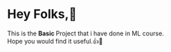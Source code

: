 # Hey Folks,👋
This is the <b> Basic </b> Project that i have done in ML course.<br>
Hope you would find it useful.👍🙂
